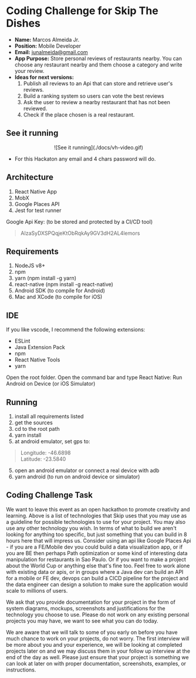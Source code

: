 

Coding Challenge for Skip The Dishes
====================================

* **Name:** Marcos Almeida Jr.
* **Position:** Mobile Developer
* **Email:** junalmeida@gmail.com
* **App Purpose:** Store personal reviews of restaurants nearby. You can choose any restaurant nearby and them choose a category and write your review. 
* **Ideas for next versions:**
    1. Publish all reviews to an Api that can store and retrieve user's reviews.
    2. Build a ranking system so users can vote the best reviews
    3. Ask the user to review a nearby restaurant that has not been reviewed.
    4. Check if the place chosen is a real restaurant.


See it running
--------------

<p align="center">
    ![See it running](./docs/vh-video.gif)
</p>

* For this Hackaton any email and 4 chars password will do.
 
Architecture
------------

1. React Native App
2. MobX
3. Google Places API
4. Jest for test runner

Google Api Key: (to be stored and protected by a CI/CD tool)  
> AIzaSyDXSPQqjeKtObRqkAy9GV3dH2AL4lemors

Requirements
------------

1. NodeJS v8+
2. npm
3. yarn (npm install -g yarn)
4. react-native (npm install -g react-native)
5. Android SDK (to compile for Android)
6. Mac and XCode (to compile for iOS)

IDE
---
If you like vscode, I recommend the following extensions:

* ESLint
* Java Extension Pack
* npm
* React Native Tools
* yarn

Open the root folder. Open the command bar and type React Native: Run Android on Device (or iOS Simulator)


Running
-------

1. install all requirements listed
1. get the sources
2. cd to the root path
3. yarn install
4. at android emulator, set gps to: 
> Longitude: -46.6898  
> Latitude: -23.5840

5. open an android emulator or connect a real device with adb
6. yarn android (to run on android device or simulator)


Coding Challenge Task
---------------------

We want to leave this event as an open hackathon to promote creativity and learning. Above is a list of technologies that Skip uses that you may use as a guideline for possible technologies to use for your project. You may also use any other technology you wish. In terms of what to build we aren't looking for anything too specific, but just something that you can build in 8 hours here that will impress us. Consider using an api like Google Places Api - if you are a FE/Mobile dev you could build a data visualization app, or if you are BE then perhaps Path optimization or some kind of interesting data manipulation for restaurants in Sao Paulo. Or if you want to make a project about the World Cup or anything else that's fine too. Feel free to work alone with existing data or apis, or in groups where a Java dev can build an API for a mobile or FE dev, devops can build a CICD pipeline for the project and the data engineer can design a solution to make sure the application would scale to millions of users. 



We ask that you provide documentation for your project in the form of system diagrams, mockups, screenshots and justifications for the technology you choose to use. Please do not work on any existing personal projects you may have, we want to see what you can do today.



We are aware that we will talk to some of you early on before you have much chance to work on your projects, do not worry. The first interview will be more about you and your experience, we will be looking at completed projects later on and we may discuss them in your follow up interview at the end of the day as well. Please just ensure that your project is something we can look at later on with proper documentation, screenshots, examples, or instructions.


